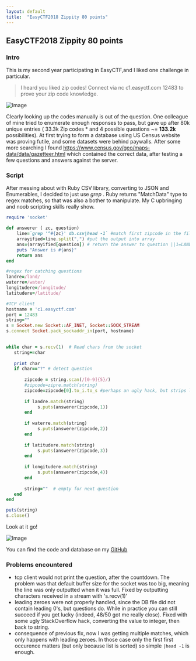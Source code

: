 ```yaml
---
layout: default
title:  "EasyCTF2018 Zippity 80 points"
---
```


## EasyCTF2018 Zippity 80 points

### Intro

This is my second year participating in EasyCTF,and I liked one challenge in particular.

> I heard you liked zip codes! Connect via nc c1.easyctf.com 12483 to prove your zip code knowledge.

![Image](https://eqqn.github.io/images/Screenshot_20180214_230325.png)


Clearly looking up the codes manually is out of the question. One colleague of mine tried to enumerate enough responses to pass, but gave up after 80k unique entries ( 33.3k Zip codes * and 4 possible questions ~= **133.2k** possibilities).
At first trying to form a database using US Census website was proving futile, and some datasets were behind paywalls. After some more searching I found https://www.census.gov/geo/maps-data/data/gazetteer.html which contained the correct data, after testing a few questions and answers against the server. 

### Script
After messing about with Ruby CSV library, converting to JSON and Enumerables, I decided to just use _grep_ . Ruby returns "MatchData" type to regex matches, so that was also a bother to manipulate. My C upbringing and noob scripting skills really show. 
```ruby
require 'socket'

def answerer ( zc, question)
    line=`grep '^#{zc}' db.csv|head -1` #match first zipcode in the file. ^ means line begins with 
    arrayified=line.split(",") #put the output into array 
    ans=(arrayified[question]) # return the answer to question ||1=LAND|| 2=WATER || 3=LAT|| 4=LONG
    puts "Answer is #{ans}"
    return ans
end

#regex for catching questions
landre=/land/
waterre=/water/
longitudere=/longitude/
latitudere=/latitude/

#TCP client
hostname = 'c1.easyctf.com'
port = 12483
string=""
s = Socket.new Socket::AF_INET, Socket::SOCK_STREAM
s.connect Socket.pack_sockaddr_in(port, hostname)

  
while char = s.recv(1)  # Read chars from the socket
   string+=char
   
   print char    
   if char=="?" # detect question
       
       zipcode = string.scan(/[0-9]{5}/)
       #zipcode=zipre.match(string)
       zipcode=zipcode[0].to_i.to_s #perhaps an ugly hack, but strips leading 0-es fast
       
       if landre.match(string)
            s.puts(answerer(zipcode,1))
       end    
       
       if waterre.match(string)
            s.puts(answerer(zipcode,2))
       end    
       
       if latitudere.match(string)
            s.puts(answerer(zipcode,3))
       end    
       
       if longitudere.match(string)
            s.puts(answerer(zipcode,4))
       end  
       
       string=""  # empty for next question
   end
end

puts(string)
s.close()
```

Look at it go!

![Image](https://eqqn.github.io/images/Screenshot_20180215_142213.png)

You can find the code and database on my [GitHub](https://github.com/eqqn/EasyCTF2018/tree/master/Zippity) 


### Problems encountered
* tcp client would not print the question, after the countdown. The problem was that default buffer size for the socket was too big, meaning the line was only outputted when it was full. Fixed by outputting characters received in a stream with 's.recv(1)'
* leading zeroes were not properly handled, since the DB file did not contain leading 0's, but questions do. While in practice you can still succeed if you get lucky (indeed, 48/50 got me really close). Fixed with some ugly StackOverflow hack, converting the value to integer, then back to string. 
* consequence of previous fix, now I was getting multiple matches, which only happens with leading zeroes. In those case only the first first occurence matters (but only because list is sorted) so simple `|head -1` is enough.

